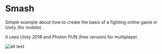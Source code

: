 # Smash
Simple example about how to create the basis of a fighting online game in Unity (for mobile).

It uses Unity 2018 and Photon PUN (free version) for multiplayer.

![alt text](https://raw.githubusercontent.com/SaffronCR/Smash/master/smash.jpg)
